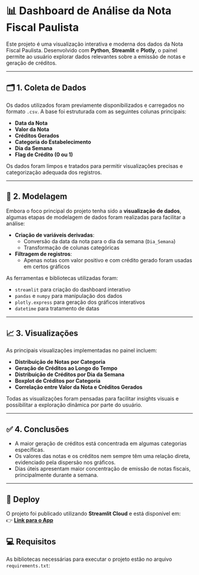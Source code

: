 # 📊 Dashboard de Análise da Nota Fiscal Paulista

Este projeto é uma visualização interativa e moderna dos dados da Nota Fiscal Paulista. Desenvolvido com **Python**, **Streamlit** e **Plotly**, o painel permite ao usuário explorar dados relevantes sobre a emissão de notas e geração de créditos.

---

## 🗂️ 1. Coleta de Dados

Os dados utilizados foram previamente disponibilizados e carregados no formato `.csv`. A base foi estruturada com as seguintes colunas principais:

- **Data da Nota**
- **Valor da Nota**
- **Créditos Gerados**
- **Categoria do Estabelecimento**
- **Dia da Semana**
- **Flag de Crédito (0 ou 1)**

Os dados foram limpos e tratados para permitir visualizações precisas e categorização adequada dos registros.

---

## 🧩 2. Modelagem

Embora o foco principal do projeto tenha sido a **visualização de dados**, algumas etapas de modelagem de dados foram realizadas para facilitar a análise:

- **Criação de variáveis derivadas**:
  - Conversão da data da nota para o dia da semana (`Dia_Semana`)
  - Transformação de colunas categóricas
- **Filtragem de registros**:
  - Apenas notas com valor positivo e com crédito gerado foram usadas em certos gráficos

As ferramentas e bibliotecas utilizadas foram:

- `streamlit` para criação do dashboard interativo
- `pandas` e `numpy` para manipulação dos dados
- `plotly.express` para geração dos gráficos interativos
- `datetime` para tratamento de datas

---

## 📈 3. Visualizações

As principais visualizações implementadas no painel incluem:

- **Distribuição de Notas por Categoria**
- **Geração de Créditos ao Longo do Tempo**
- **Distribuição de Créditos por Dia da Semana**
- **Boxplot de Créditos por Categoria**
- **Correlação entre Valor da Nota e Créditos Gerados**

Todas as visualizações foram pensadas para facilitar insights visuais e possibilitar a exploração dinâmica por parte do usuário.

---

## ✅ 4. Conclusões

- A maior geração de créditos está concentrada em algumas categorias específicas.
- Os valores das notas e os créditos nem sempre têm uma relação direta, evidenciado pela dispersão nos gráficos.
- Dias úteis apresentam maior concentração de emissão de notas fiscais, principalmente durante a semana.

---

## 🚀 Deploy

O projeto foi publicado utilizando **Streamlit Cloud** e está disponível em:  
👉 [**Link para o App**](https://jowguhprojetosemantix.streamlit.app/)



## 💻 Requisitos

As bibliotecas necessárias para executar o projeto estão no arquivo `requirements.txt`:


